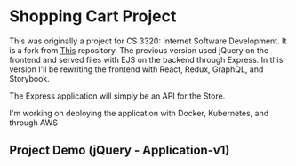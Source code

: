 # Shopping Cart Project
This was originally a project for CS 3320: Internet Software
Development. It is a fork from
[This](https://github.com/georgeotj/InternetSoftwareDev3320) repository.
The previous version used jQuery on the frontend and served files with
EJS on the backend through Express. In this version I'll be rewriting
the frontend with React, Redux, GraphQL, and Storybook. 

The Express application will simply be an API for the Store. 

I'm working on deploying the application with Docker, Kubernetes, and through AWS

## Project Demo (jQuery - Application-v1)


